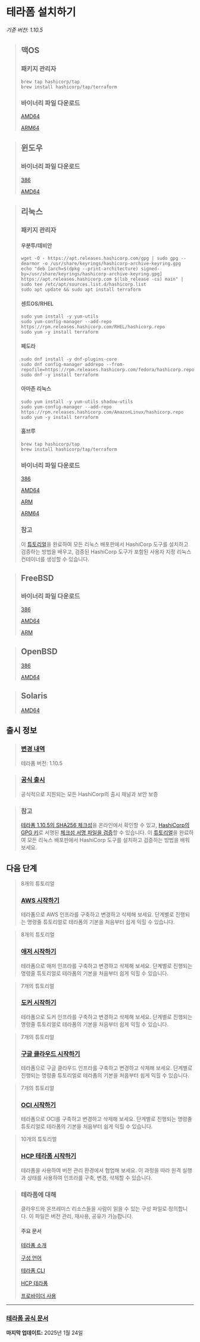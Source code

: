# 테라폼 설치하기

_기준 버전: 1.10.5_

> ## 맥OS
> 
> ### 패키지 관리자
> 
> ``` shell
> brew tap hashicorp/tap
> brew install hashicorp/tap/terraform
> ```
> 
> ### 바이너리 파일 다운로드
> [AMD64](https://releases.hashicorp.com/terraform/1.10.5/terraform_1.10.5_darwin_amd64.zip)
>
> [ARM64](https://releases.hashicorp.com/terraform/1.10.5/terraform_1.10.5_darwin_arm64.zip)

> ## 윈도우
>
> ### 바이너리 파일 다운로드
> [386](https://releases.hashicorp.com/terraform/1.10.5/terraform_1.10.5_windows_386.zip)
>
> [AMD64](https://releases.hashicorp.com/terraform/1.10.5/terraform_1.10.5_windows_amd64.zip)

> ## 리눅스
>
> ### 패키지 관리자
>
> #### 우분투/데비안
>
> ``` shell
> wget -O - https://apt.releases.hashicorp.com/gpg | sudo gpg --dearmor -o /usr/share/keyrings/hashicorp-archive-keyring.gpg
> echo "deb [arch=$(dpkg --print-architecture) signed-by=/usr/share/keyrings/hashicorp-archive-keyring.gpg] https://apt.releases.hashicorp.com $(lsb_release -cs) main" | sudo tee /etc/apt/sources.list.d/hashicorp.list
> sudo apt update && sudo apt install terraform
> ```
>
> #### 센트OS/RHEL
> ``` shell
> sudo yum install -y yum-utils
> sudo yum-config-manager --add-repo https://rpm.releases.hashicorp.com/RHEL/hashicorp.repo
> sudo yum -y install terraform
> ```
> 
> #### 페도라
> ``` shell
> sudo dnf install -y dnf-plugins-core
> sudo dnf config-manager addrepo --from-repofile=https://rpm.releases.hashicorp.com/fedora/hashicorp.repo
> sudo dnf -y install terraform
> ```
>
> #### 아마존 리눅스
> ``` shell
> sudo yum install -y yum-utils shadow-utils
> sudo yum-config-manager --add-repo https://rpm.releases.hashicorp.com/AmazonLinux/hashicorp.repo
> sudo yum -y install terraform
> ```
>
> #### 홈브루
> ``` shell
> brew tap hashicorp/tap
> brew install hashicorp/tap/terraform
> ```
>
> ### 바이너리 파일 다운로드
>
> [386](https://releases.hashicorp.com/terraform/1.10.5/terraform_1.10.5_linux_386.zip)
>
> [AMD64](https://releases.hashicorp.com/terraform/1.10.5/terraform_1.10.5_linux_amd64.zip)
>
> [ARM](https://releases.hashicorp.com/terraform/1.10.5/terraform_1.10.5_linux_arm.zip)
>
> [ARM64](https://releases.hashicorp.com/terraform/1.10.5/terraform_1.10.5_linux_arm64.zip)
>
> ### 참고
>
> <!-- TODO Link the document below after translating it -->
> 이 [튜토리얼](https://developer.hashicorp.com/well-architected-framework/operational-excellence/verify-hashicorp-binary)을 완료하여 모든 리눅스 배포판에서 HashiCorp 도구를 설치하고 검증하는 방법을 배우고, 검증된 HashiCorp 도구가 포함된 사용자 지정 리눅스 컨테이너를 생성할 수 있습니다.

> ## FreeBSD
>
> ### 바이너리 파일 다운로드
>
> [386](https://releases.hashicorp.com/terraform/1.10.5/terraform_1.10.5_freebsd_386.zip)
>
> [AMD64](https://releases.hashicorp.com/terraform/1.10.5/terraform_1.10.5_freebsd_amd64.zip)
>
> [ARM](https://releases.hashicorp.com/terraform/1.10.5/terraform_1.10.5_freebsd_arm.zip)

> ## OpenBSD
>
> [386](https://releases.hashicorp.com/terraform/1.10.5/terraform_1.10.5_openbsd_386.zip)
>
> [AMD64](https://releases.hashicorp.com/terraform/1.10.5/terraform_1.10.5_openbsd_amd64.zip)

> ## Solaris
>
> [AMD64](https://releases.hashicorp.com/terraform/1.10.5/terraform_1.10.5_solaris_amd64.zip)

## 출시 정보

> ### [변경 내역](https://github.com/hashicorp/terraform/releases/tag/v1.10.5)
>
> 테라폼 버전: 1.10.5

> ### [공식 출시](https://www.hashicorp.com/official-release-channels)
>
> 공식적으로 지원되는 모든 HashiCorp의 출시 채널과 보안 보증

> ### 참고
>
> <!-- TODO Link the tutorial document after translating it -->
> [테라폼 1.10.5의 SHA256 체크섬](https://releases.hashicorp.com/terraform/1.10.5/terraform_1.10.5_SHA256SUMS)을 온라인에서 확인할 수 있고, [HashiCorp의 GPG 키](https://www.hashicorp.com/security)로 서명된 [체크섬 서명 파일을 검증](https://releases.hashicorp.com/terraform/1.10.5/terraform_1.10.5_SHA256SUMS.sig)할 수 있습니다. 이 [튜토리얼](https://developer.hashicorp.com/well-architected-framework/operational-excellence/verify-hashicorp-binary)을 완료하여 모든 리눅스 배포판에서 HashiCorp 도구를 설치하고 검증하는 방법을 배워 보세요.

## 다음 단계

> 8개의 튜토리얼
>
> <!-- TODO Link the document below after translating it -->
> ### [AWS 시작하기](https://developer.hashicorp.com/terraform/tutorials/aws-get-started)
>
> 테라폼으로 AWS 인프라를 구축하고 변경하고 삭제해 보세요. 단계별로 진행되는 명령줄 튜토리얼로 테라폼의 기본을 처음부터 쉽게 익힐 수 있습니다.

> 8개의 튜토리얼
>
> <!-- TODO Link the document below after translating it -->
> ### [애저 시작하기](https://developer.hashicorp.com/terraform/tutorials/azure-get-started)
>
> 테라폼으로 애저 인프라를 구축하고 변경하고 삭제해 보세요. 단계별로 진행되는 명령줄 튜토리얼로 테라폼의 기본을 처음부터 쉽게 익힐 수 있습니다.

> 7개의 튜토리얼
>
> <!-- TODO Link the document below after translating it -->
> ### [도커 시작하기](https://developer.hashicorp.com/terraform/tutorials/docker-get-started)
>
> 테라폼으로 도커 인프라를 구축하고 변경하고 삭제해 보세요. 단계별로 진행되는 명령줄 튜토리얼로 테라폼의 기본을 처음부터 쉽게 익힐 수 있습니다.

> 7개의 튜토리얼
>
> <!-- TODO Link the document below after translating it -->
> ### [구글 클라우드 시작하기](https://developer.hashicorp.com/terraform/tutorials/gcp-get-started)
>
> 테라폼으로 구글 클라우드 인프라를 구축하고 변경하고 삭제해 보세요. 단계별로 진행되는 명령줄 튜토리얼로 테라폼의 기본을 처음부터 쉽게 익힐 수 있습니다.

> 7개의 튜토리얼
>
> <!-- TODO Link the document below after translating it -->
> ### [OCI 시작하기](https://developer.hashicorp.com/terraform/tutorials/oci-get-started)
>
> 테라폼으로 OCI를 구축하고 변경하고 삭제해 보세요. 단계별로 진행되는 명령줄 튜토리얼로 테라폼의 기본을 처음부터 쉽게 익힐 수 있습니다.

> 10개의 튜토리얼
>
> <!-- TODO Link the document below after translating it -->
> ### [HCP 테라폼 시작하기](https://developer.hashicorp.com/terraform/tutorials/cloud-get-started)
>
> 테라폼을 사용하여 버전 관리 환경에서 협업해 보세요. 이 과정을 따라 원격 실행과 상태를 사용하여 인프라를 구축, 변경, 삭제할 수 있습니다.

> ### 테라폼에 대해
>
> 클라우드와 온프레미스 리소스들을 사람이 읽을 수 있는 구성 파일로 정의합니다. 이 파일은 버전 관리, 재사용, 공유가 가능합니다.
>
> #### 주요 문서
>
> <!-- TODO Link the document below after translating it -->
> [테라폼 소개](https://developer.hashicorp.com/terraform/intro)
>
> <!-- TODO Link the document below after translating it -->
> [구성 언어](https://developer.hashicorp.com/terraform/language)
>
> <!-- TODO Link the document below after translating it -->
> [테라폼 CLI](https://developer.hashicorp.com/terraform/cli/commands)
>
> <!-- TODO Link the document below after translating it -->
> [HCP 테라폼](https://developer.hashicorp.com/terraform/cloud-docs)
>
> <!-- TODO Link the document below after translating it -->
> [프로바이더 사용](https://developer.hashicorp.com/terraform/language/providers)

---

### [테라폼 공식 문서](https://developer.hashicorp.com/terraform/install)

**마지막 업데이트:** 2025년 1월 24일